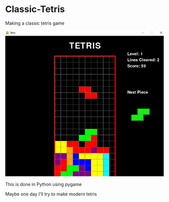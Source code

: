 # Classic-Tetris
Making a classic tetris game 

![A screenshot of the game](https://github.com/LolVogy1/Classic-Tetris/blob/screenshots/tetrisgame%20(2).PNG)


This is done in Python using pygame

Maybe one day I'll try to make modern tetris
